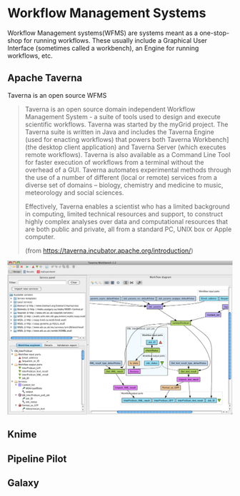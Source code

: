 # Workflow Management Systems

Workflow Management systems(WFMS) are systems meant as a one-stop-shop for running workflows. These usually include a Graphical User Interface (sometimes called a workbench), an Engine for running workflows, etc.

## Apache Taverna

Taverna is an open source WFMS

> Taverna is an open source domain independent Workflow Management System - a suite of tools used to design and execute scientific workflows. Taverna was started by the myGrid project.
> The Taverna suite is written in Java and includes the Taverna Engine (used for enacting workflows) that powers both Taverna Workbench] (the desktop client application) and Taverna Server (which executes remote workflows). Taverna is also available as a Command Line Tool for faster execution of workflows from a terminal without the overhead of a GUI. Taverna automates experimental methods through the use of a number of different (local or remote) services from a diverse set of domains – biology, chemistry and medicine to music, meteorology and social sciences.
>
>Effectively, Taverna enables a scientist who has a limited background in computing, limited technical resources and support, to construct highly complex analyses over data and computational resources that are both public and private, all from a standard PC, UNIX box or Apple computer.
>
>(from https://taverna.incubator.apache.org/introduction/)

![Taverna Workbench](images/Taverna_Workbench.png)

## Knime

## Pipeline Pilot

## Galaxy
